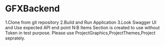 # GFXBackend
1.Clone from git repository
2.Build and Run Application 
3.Look Swagger UI and Use expected API end point
N:B Items Section is created  to use without Token in test purpose.  Please  use ProjectGraphics,ProjectThemes,Project  seprately.
